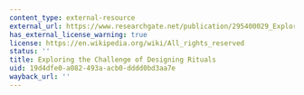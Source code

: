 ```yaml
---
content_type: external-resource
external_url: https://www.researchgate.net/publication/295400029_Exploring_the_challenge_of_designing_rituals
has_external_license_warning: true
license: https://en.wikipedia.org/wiki/All_rights_reserved
status: ''
title: Exploring the Challenge of Designing Rituals
uid: 19d4dfe0-a082-493a-acb0-dddd0bd3aa7e
wayback_url: ''
---
```

